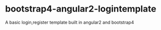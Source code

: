 # bootstrap4-angular2-logintemplate
A basic login,register template built in angular2 and bootstrap4
